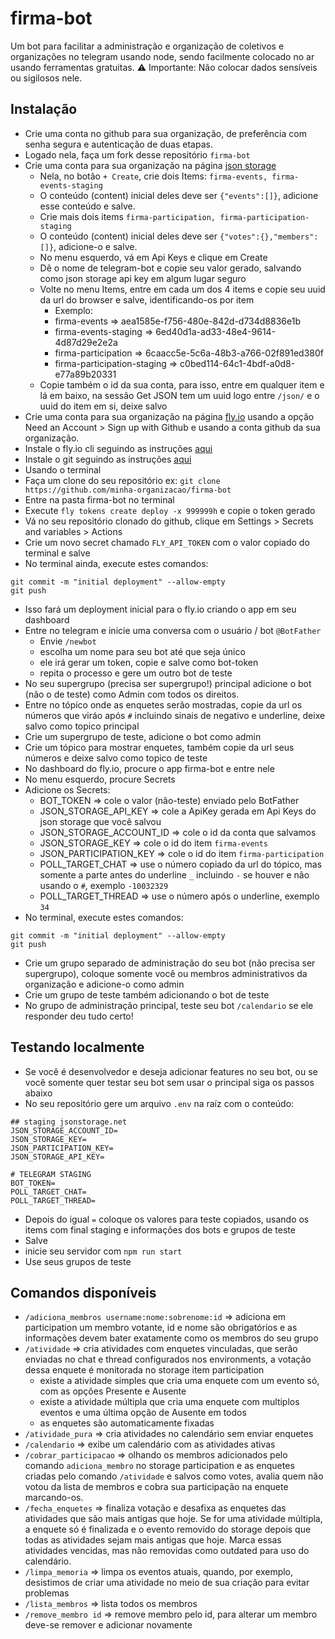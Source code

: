 # firma-bot
Um bot para facilitar a administração e organização de coletivos e organizações no telegram usando node, sendo facilmente colocado no ar usando ferramentas gratuitas.
⚠️ Importante: Não colocar dados sensíveis ou sigilosos nele.

## Instalação
- Crie uma conta no github para sua organização, de preferência com senha segura e autenticação de duas etapas.
- Logado nela, faça um fork desse repositório `firma-bot`
- Crie uma conta para sua organização na página [json storage](https://www.jsonstorage.net/)
  - Nela, no botão `+ Create`, crie dois Items: `firma-events, firma-events-staging`
  - O conteúdo (content) inicial deles deve ser `{"events":[]}`, adicione esse conteúdo e salve.
  - Crie mais dois items `firma-participation, firma-participation-staging`
  - O conteúdo (content) inicial deles deve ser `{"votes":{},"members":[]}`, adicione-o e salve.
  - No menu esquerdo, vá em Api Keys e clique em Create
  - Dê o nome de telegram-bot e copie seu valor gerado, salvando como json storage api key em algum lugar seguro
  - Volte no menu Items, entre em cada um dos 4 items e copie seu uuid da url do browser e salve, identificando-os por item
    - Exemplo:
    - firma-events => aea1585e-f756-480e-842d-d734d8836e1b
    - firma-events-staging => 6ed40d1a-ad33-48e4-9614-4d87d29e2e2a
    - firma-participation => 6caacc5e-5c6a-48b3-a766-02f891ed380f
    - firma-participation-staging => c0bed114-64c1-4bdf-a0d8-e77a89b20331
  - Copie também o id da sua conta, para isso, entre em qualquer item e lá em baixo, na sessão Get JSON tem um uuid logo entre `/json/` e o uuid do item em si, deixe salvo
- Crie uma conta para sua organização na página [fly.io](https://fly.io) usando a opção Need an Account > Sign up with Github e usando a conta github da sua organização.
- Instale o fly.io cli seguindo as instruções [aqui](https://fly.io/docs/hands-on/install-flyctl/)
- Instale o git seguindo as instruções [aqui](https://git-scm.com/book/pt-br/v2/Come%C3%A7ando-Instalando-o-Git)
- Usando o terminal
- Faça um clone do seu repositório ex: `git clone https://github.com/minha-organizacao/firma-bot`
- Entre na pasta firma-bot no terminal
- Execute `fly tokens create deploy -x 999999h` e copie o token gerado
- Vá no seu repositório clonado do github, clique em Settings > Secrets and variables > Actions
- Crie um novo secret chamado `FLY_API_TOKEN` com o valor copiado do terminal e salve
- No terminal ainda, execute estes comandos:
```
git commit -m "initial deployment" --allow-empty
git push
```
- Isso fará um deployment inicial para o fly.io criando o app em seu dashboard
- Entre no telegram e inicie uma conversa com o usuário / bot `@BotFather`
  - Envie `/newbot`
  - escolha um nome para seu bot até que seja único
  - ele irá gerar um token, copie e salve como bot-token
  - repita o processo e gere um outro bot de teste
- No seu supergrupo (precisa ser supergrupo!) principal adicione o bot (não o de teste) como Admin com todos os direitos.
- Entre no tópico onde as enquetes serão mostradas, copie da url os números que viráo após `#` incluindo sinais de negativo e underline, deixe salvo como topico principal
- Crie um supergrupo de teste, adicione o bot como admin
- Crie um tópico para mostrar enquetes, também copie da url seus números e deixe salvo como topico de teste
- No dashboard do fly.io, procure o app firma-bot e entre nele
- No menu esquerdo, procure Secrets
- Adicione os Secrets:
  - BOT_TOKEN => cole o valor (não-teste) enviado pelo BotFather
  - JSON_STORAGE_API_KEY => cole a ApiKey gerada em Api Keys do json storage que você salvou
  - JSON_STORAGE_ACCOUNT_ID => cole o id da conta que salvamos
  - JSON_STORAGE_KEY => cole o id do item `firma-events`
  - JSON_PARTICIPATION_KEY => cole o id do item `firma-participation`
  - POLL_TARGET_CHAT => use o número copiado da url do tópico, mas somente a parte antes do underline `_` incluindo `-` se houver e não usando o `#`,  exemplo `-10032329`
  - POLL_TARGET_THREAD => use o número após o underline, exemplo `34`
- No terminal, execute estes comandos:
```
git commit -m "initial deployment" --allow-empty
git push
```
- Crie um grupo separado de administração do seu bot (não precisa ser supergrupo), coloque somente você ou membros administrativos da organização e adicione-o como admin
- Crie um grupo de teste também adicionando o bot de teste
- No grupo de administração principal, teste seu bot `/calendario` se ele responder deu tudo certo!

## Testando localmente
- Se você é desenvolvedor e deseja adicionar features no seu bot, ou se você somente quer testar seu bot sem usar o principal siga os passos abaixo
- No seu repositório gere um arquivo `.env` na raíz com o conteúdo:
```
## staging jsonstorage.net
JSON_STORAGE_ACCOUNT_ID=
JSON_STORAGE_KEY=
JSON_PARTICIPATION_KEY=
JSON_STORAGE_API_KEY=

# TELEGRAM STAGING
BOT_TOKEN=
POLL_TARGET_CHAT=
POLL_TARGET_THREAD=
```
- Depois do igual `=` coloque os valores para teste copiados, usando os items com final staging e informações dos bots e grupos de teste
- Salve
- inicie seu servidor com `npm run start`
- Use seus grupos de teste

## Comandos disponíveis
- `/adiciona_membros username:nome:sobrenome:id` => adiciona em participation um membro votante, id e nome são obrigatórios e as informações devem bater exatamente como os membros do seu grupo
- `/atividade` => cria atividades com enquetes vinculadas, que serão enviadas no chat e thread configurados nos environments, a votação dessa enquete é monitorada no storage item participation
  - existe a atividade simples que cria uma enquete com um evento só, com as opções Presente e Ausente
  - existe a atividade múltipla que cria uma enquete com multiplos eventos e uma última opção de Ausente em todos
  - as enquetes são automaticamente fixadas 
- `/atividade_pura` => cria atividades no calendário sem enviar enquetes
- `/calendario` => exibe um calendário com as atividades ativas
- `/cobrar_participacao` => olhando os membros adicionados pelo comando `adiciona_membro` no storage participation e as enquetes criadas pelo comando `/atividade` e salvos como votes, avalia quem não votou da lista de membros e cobra sua participação na enquete marcando-os.
- `/fecha_enquetes` => finaliza votação e desafixa as enquetes das atividades que são mais antigas que hoje. Se for uma atividade múltipla, a enquete só é finalizada e o evento removido do storage depois que todas as atividades sejam mais antigas que hoje. Marca essas atividades vencidas, mas não removidas como outdated para uso do calendário.
- `/limpa_memoria` => limpa os eventos atuais, quando, por exemplo, desistimos de criar uma atividade no meio de sua criação para evitar problemas
- `/lista_membros` => lista todos os membros
- `/remove_membro id` => remove membro pelo id, para alterar um membro deve-se remover e adicionar novamente
